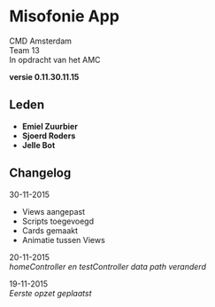 Misofonie App
=================

CMD Amsterdam  
Team 13  
In opdracht van het AMC  

**versie 0.11.30.11.15**

Leden
-----------
- **Emiel Zuurbier**
- **Sjoerd Roders**
- **Jelle Bot**


Changelog
-----------
30-11-2015
- Views aangepast  
- Scripts toegevoegd
- Cards gemaakt
- Animatie tussen Views

20-11-2015  
*homeController en testController data path veranderd*

19-11-2015  
*Eerste opzet geplaatst*